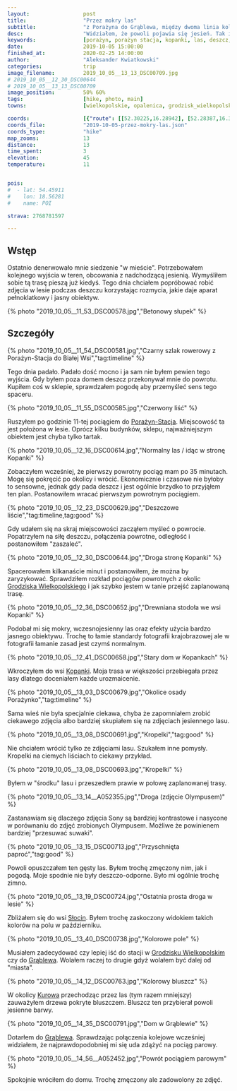 ```yaml
---
layout:                 post
title:                  "Przez mokry las"
subtitle:               "z Porażyna do Grąblewa, między dwoma linia kolejowymi"
desc:                   "Widziałem, że powoli pojawia się jesień. Tak i teraz chciałem ruszyć gdzieś aby jednocześnie zrobić jakieś zdjęcia jesieni i 'wydostać się' z miasta. Wybrałem leśne okolice pomiędzy dwoma liniami kolejowymi."
keywords:               [porażyn, porażyn stacja, kopanki, las, deszcz, jesień, porażynko, słocin, grąblewo]
date:                   2019-10-05 15:00:00
finished_at:            2020-02-25 14:00:00
author:                 "Aleksander Kwiatkowski"
categories:             trip
image_filename:         2019_10_05__13_13_DSC00709.jpg
# 2019_10_05__12_30_DSC00644
# 2019_10_05__13_13_DSC00709
image_position:         50% 60%
tags:                   [hike, photo, main]
towns:                  [wielkopolskie, opalenica, grodzisk_wielkopolski]

coords:                 [{"route": [[52.30225,16.28942], [52.28387,16.33053], [52.26938,16.34547], [52.25609,16.35199], [52.23796,16.39225], [52.23580,16.39010]], "type": "hike"}]
coords_file:            "2019-10-05-przez-mokry-las.json"
coords_type:            "hike"
map_zooms:              13
distance:               13
time_spent:             3
elevation:              45
temperature:            11


pois:
#  - lat: 54.45911
#    lon: 18.56281
#    name: POI

strava: 2768781597

---
```


[wiki-porazyn-stacja]: https://pl.wikipedia.org/wiki/Pora%C5%BCyn_(przystanek_kolejowy)
[wiki-grodzisk-wielkopolski]: https://pl.wikipedia.org/wiki/Grodzisk_Wielkopolski
[wiki-kopanki]: https://pl.wikipedia.org/wiki/Kopanki_(wojew%C3%B3dztwo_wielkopolskie)
[wiki-slocin]: https://pl.wikipedia.org/wiki/S%C5%82ocin
[wiki-grablewo]: https://pl.wikipedia.org/wiki/Gr%C4%85blewo
[wiki-kurowo]: https://pl.wikipedia.org/wiki/Kurowo_(powiat_grodziski)

## Wstęp

Ostatnio denerwowało mnie siedzenie "w mieście". Potrzebowałem kolejnego wyjścia
w teren, obcowania z nadchodzącą jesienią. Wymyśliłem sobie tą trasę
pieszą już kiedyś. Tego dnia chciałem popróbować robić zdjęcia w lesie podczas
deszczu korzystając rozmycia, jakie daje aparat pełnoklatkowy i jasny obiektyw.

{% photo "2019_10_05__11_53_DSC00578.jpg","Betonowy słupek" %}

## Szczegóły

{% photo "2019_10_05__11_54_DSC00581.jpg","Czarny szlak rowerowy z Porażyn-Stacja do Białej Wsi","tag:timeline" %}

Tego dnia padało. Padało dość mocno i ja sam nie byłem pewien tego wyjścia.
Gdy byłem poza domem deszcz przekonywał mnie do powrotu. Kupiłem coś w sklepie,
sprawdzałem pogodę aby przemyśleć sens tego spaceru.

{% photo "2019_10_05__11_55_DSC00585.jpg","Czerwony liść" %}

Ruszyłem po godzinie 11-tej pociągiem do [Porażyn-Stacja][wiki-porazyn-stacja].
Miejscowość ta jest położona w lesie. Oprócz kilku budynków, sklepu,
najważniejszym obiektem jest chyba tylko tartak.

{% photo "2019_10_05__12_16_DSC00614.jpg","Normalny las / idąc w stronę Kopanki" %}

Zobaczyłem wcześniej, że pierwszy powrotny pociąg mam po 35 minutach. Mogę się pokręcić
po okolicy i wrócić. Ekonomicznie i czasowe nie byłoby to sensowne, jednak
gdy pada deszcz i jest ogólnie brzydko to przyjąłem ten plan. Postanowiłem
wracać pierwszym powrotnym pociągiem.

{% photo "2019_10_05__12_23_DSC00629.jpg","Deszczowe liście","tag:timeline,tag:good" %}

Gdy udałem się na skraj miejscowości zacząłem myśleć o powrocie. Popatrzyłem na siłę deszczu,
połączenia powrotne, odległość i postanowiłem "zaszaleć".

{% photo "2019_10_05__12_30_DSC00644.jpg","Droga stronę Kopanki" %}

Spacerowałem kilkanaście minut i postanowiłem, że można by zaryzykować. Sprawdziłem
rozkład pociągów powrotnych z okolic [Grodziska Wielkopolskiego][wiki-grodzisk-wielkopolski]
i jak szybko jestem w tanie przejść zaplanowaną trasę.

{% photo "2019_10_05__12_36_DSC00652.jpg","Drewniana stodoła we wsi Kopanki" %}

Podobał mi się mokry, wczesnojesienny las oraz efekty użycia bardzo jasnego
obiektywu. Trochę to łamie standardy fotografii krajobrazowej ale w fotografii
łamanie zasad jest czymś normalnym.

{% photo "2019_10_05__12_41_DSC00658.jpg","Stary dom w Kopankach" %}

Wkroczyłem do wsi [Kopanki][wiki-kopanki]. Moja trasa w większości przebiegała przez
lasy dlatego doceniałem każde urozmaicenie.

{% photo "2019_10_05__13_03_DSC00679.jpg","Okolice osady Porażynko","tag:timeline" %}

Sama wieś nie była specjalnie ciekawa, chyba że zapomniałem zrobić ciekawego zdjęcia
albo bardziej skupiałem się na zdjęciach jesiennego lasu.

{% photo "2019_10_05__13_08_DSC00691.jpg","Kropelki","tag:good" %}

Nie chciałem wrócić tylko ze zdjęciami lasu. Szukałem inne pomysły.
Kropelki na ciemych liściach to ciekawy przykład.

{% photo "2019_10_05__13_08_DSC00693.jpg","Kropelki" %}

Byłem w "środku" lasu i przeszedłem prawie w połowę zaplanowanej trasy.

{% photo "2019_10_05__13_14__A052355.jpg","Droga (zdjęcie Olympusem)" %}

Zastanawiam się dlaczego zdjęcia Sony są bardziej kontrastowe i nasycone w
porównaniu do zdjęć zrobionych Olympusem. Możliwe że powinienem bardziej
"przesuwać suwaki".

{% photo "2019_10_05__13_15_DSC00713.jpg","Przyschnięta paproć","tag:good" %}

Powoli opuszczałem ten gęsty las. Byłem trochę zmęczony nim, jak i pogodą.
Moje spodnie nie były deszczo-odporne. Było mi ogólnie trochę zimno.

{% photo "2019_10_05__13_19_DSC00724.jpg","Ostatnia prosta droga w lesie" %}

Zbliżałem się do wsi [Słocin][wiki-slocin]. Byłem trochę zaskoczony widokiem
takich kolorów na polu w październiku.

{% photo "2019_10_05__13_40_DSC00738.jpg","Kolorowe pole" %}

Musiałem zadecydować czy lepiej iść do stacji w
[Grodzisku Wielkopolskim][wiki-grodzisk-wielkopolski] czy do
[Grąblewa][wiki-grablewo]. Wolałem raczej to drugie gdyż wolałem być
dalej od "miasta".

{% photo "2019_10_05__14_12_DSC00763.jpg","Kolorowy bluszcz" %}

W okolicy [Kurowa][wiki-kurowo] przechodząc przez las (tym razem mniejszy)
zauważyłem drzewa pokryte bluszczem. Bluszcz ten przybierał powoli
jesienne barwy.

{% photo "2019_10_05__14_35_DSC00791.jpg","Dom w Grąblewie" %}

Dotarłem do [Grąblewa][wiki-grablewo]. Sprawdzając połączenia kolejowe wcześniej
widziałem, że najprawdopodobniej mi się uda zdążyć na pociąg parowy.

{% photo "2019_10_05__14_56__A052452.jpg","Powrót pociągiem parowym" %}

Spokojnie wróciłem do domu. Trochę zmęczony ale zadowolony ze zdjęć.

